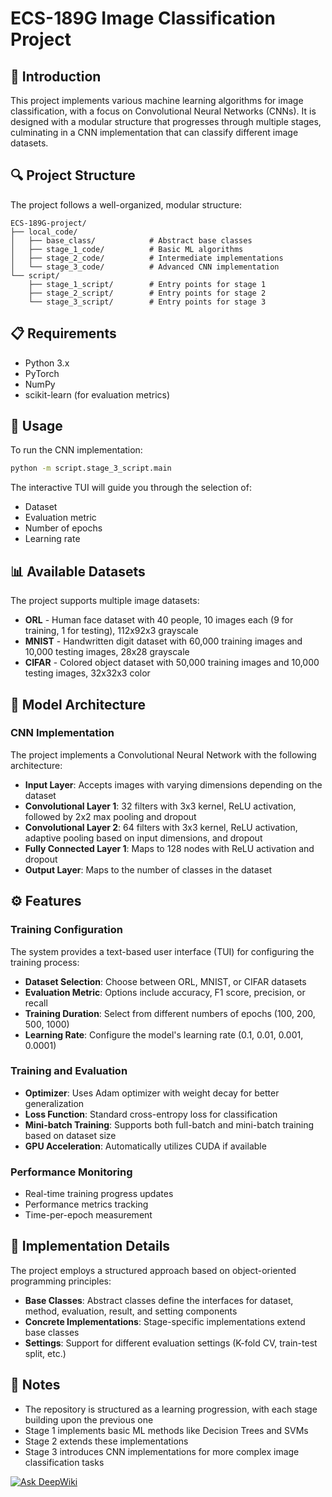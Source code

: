 # ECS-189G Image Classification Project

## 📌 Introduction
This project implements various machine learning algorithms for image classification, with a focus on Convolutional Neural Networks (CNNs). It is designed with a modular structure that progresses through multiple stages, culminating in a CNN implementation that can classify different image datasets.

## 🔍 Project Structure
The project follows a well-organized, modular structure:

```
ECS-189G-project/  
├── local_code/  
│   ├── base_class/            # Abstract base classes  
│   ├── stage_1_code/          # Basic ML algorithms  
│   ├── stage_2_code/          # Intermediate implementations  
│   └── stage_3_code/          # Advanced CNN implementation  
└── script/  
    ├── stage_1_script/        # Entry points for stage 1  
    ├── stage_2_script/        # Entry points for stage 2  
    └── stage_3_script/        # Entry points for stage 3  
```

## 📋 Requirements
- Python 3.x
- PyTorch
- NumPy
- scikit-learn (for evaluation metrics)

## 🚀 Usage
To run the CNN implementation:

```bash
python -m script.stage_3_script.main
```

The interactive TUI will guide you through the selection of:
- Dataset
- Evaluation metric
- Number of epochs
- Learning rate

## 📊 Available Datasets
The project supports multiple image datasets:

- **ORL** - Human face dataset with 40 people, 10 images each (9 for training, 1 for testing), 112x92x3 grayscale
- **MNIST** - Handwritten digit dataset with 60,000 training images and 10,000 testing images, 28x28 grayscale
- **CIFAR** - Colored object dataset with 50,000 training images and 10,000 testing images, 32x32x3 color

## 🧠 Model Architecture
### CNN Implementation
The project implements a Convolutional Neural Network with the following architecture:

- **Input Layer**: Accepts images with varying dimensions depending on the dataset
- **Convolutional Layer 1**: 32 filters with 3x3 kernel, ReLU activation, followed by 2x2 max pooling and dropout
- **Convolutional Layer 2**: 64 filters with 3x3 kernel, ReLU activation, adaptive pooling based on input dimensions, and dropout
- **Fully Connected Layer 1**: Maps to 128 nodes with ReLU activation and dropout
- **Output Layer**: Maps to the number of classes in the dataset

## ⚙️ Features
### Training Configuration
The system provides a text-based user interface (TUI) for configuring the training process:

- **Dataset Selection**: Choose between ORL, MNIST, or CIFAR datasets
- **Evaluation Metric**: Options include accuracy, F1 score, precision, or recall
- **Training Duration**: Select from different numbers of epochs (100, 200, 500, 1000)
- **Learning Rate**: Configure the model's learning rate (0.1, 0.01, 0.001, 0.0001)

### Training and Evaluation
- **Optimizer**: Uses Adam optimizer with weight decay for better generalization
- **Loss Function**: Standard cross-entropy loss for classification
- **Mini-batch Training**: Supports both full-batch and mini-batch training based on dataset size
- **GPU Acceleration**: Automatically utilizes CUDA if available

### Performance Monitoring
- Real-time training progress updates
- Performance metrics tracking
- Time-per-epoch measurement

## 🔬 Implementation Details
The project employs a structured approach based on object-oriented programming principles:

- **Base Classes**: Abstract classes define the interfaces for dataset, method, evaluation, result, and setting components
- **Concrete Implementations**: Stage-specific implementations extend base classes
- **Settings**: Support for different evaluation settings (K-fold CV, train-test split, etc.)

## 🔗 Notes
- The repository is structured as a learning progression, with each stage building upon the previous one
- Stage 1 implements basic ML methods like Decision Trees and SVMs
- Stage 2 extends these implementations
- Stage 3 introduces CNN implementations for more complex image classification tasks

[![Ask DeepWiki](https://deepwiki.com/badge.svg)](https://deepwiki.com/scaredvc/ECS-189G-project)